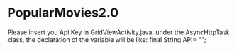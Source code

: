 # PopularMovies2.0

Please insert you Api Key in GridViewActivity.java, under the AsyncHttpTask class, the declaration of the variable will be like:
final String API= "";
